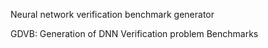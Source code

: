 Neural network verification benchmark generator

GDVB: Generation of DNN Verification problem Benchmarks